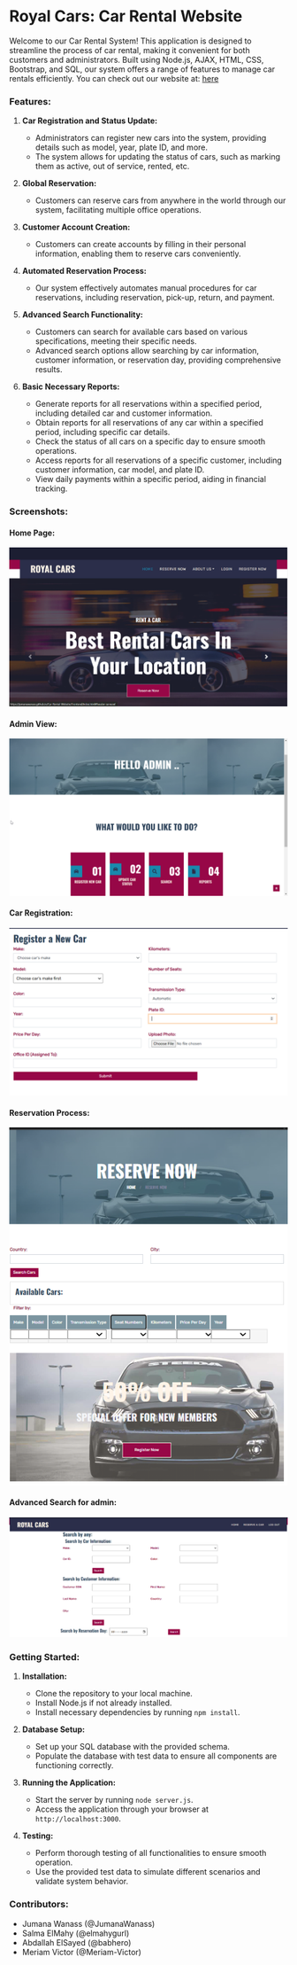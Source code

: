 # Royal Cars: Car Rental Website

Welcome to our Car Rental System! This application is designed to streamline the process of car rental, making it convenient for both customers and administrators. Built using Node.js, AJAX, HTML, CSS, Bootstrap, and SQL, our system offers a range of features to manage car rentals efficiently.
You can check out our website at: [here](https://jumanawanass.github.io/Car-Rental-Website/Frontend/index.html)
### Features:

1. **Car Registration and Status Update:**
   - Administrators can register new cars into the system, providing details such as model, year, plate ID, and more.
   - The system allows for updating the status of cars, such as marking them as active, out of service, rented, etc.

2. **Global Reservation:**
   - Customers can reserve cars from anywhere in the world through our system, facilitating multiple office operations.

3. **Customer Account Creation:**
   - Customers can create accounts by filling in their personal information, enabling them to reserve cars conveniently.

4. **Automated Reservation Process:**
   - Our system effectively automates manual procedures for car reservations, including reservation, pick-up, return, and payment.

5. **Advanced Search Functionality:**
   - Customers can search for available cars based on various specifications, meeting their specific needs.
   - Advanced search options allow searching by car information, customer information, or reservation day, providing comprehensive results.

6. **Basic Necessary Reports:**
   - Generate reports for all reservations within a specified period, including detailed car and customer information.
   - Obtain reports for all reservations of any car within a specified period, including specific car details.
   - Check the status of all cars on a specific day to ensure smooth operations.
   - Access reports for all reservations of a specific customer, including customer information, car model, and plate ID.
   - View daily payments within a specific period, aiding in financial tracking.

### Screenshots:

#### Home Page:
![Home Page](Home_page.png)

#### Admin View:
![Admin View](admin.png)
#### Car Registration:
![Car Registration](registercar.png)

#### Reservation Process:
![Reservation Process](reserve_car.png)

#### Advanced Search for admin:
![Advanced Search](adminsearch.png)


### Getting Started:

1. **Installation:**
   - Clone the repository to your local machine.
   - Install Node.js if not already installed.
   - Install necessary dependencies by running `npm install`.

2. **Database Setup:**
   - Set up your SQL database with the provided schema.
   - Populate the database with test data to ensure all components are functioning correctly.

3. **Running the Application:**
   - Start the server by running `node server.js`.
   - Access the application through your browser at `http://localhost:3000`.

4. **Testing:**
   - Perform thorough testing of all functionalities to ensure smooth operation.
   - Use the provided test data to simulate different scenarios and validate system behavior.

### Contributors:

- Jumana Wanass (@JumanaWanass)
- Salma ElMahy (@elmahygurl)
- Abdallah ElSayed (@babhero)
- Meriam Victor (@Meriam-Victor)


